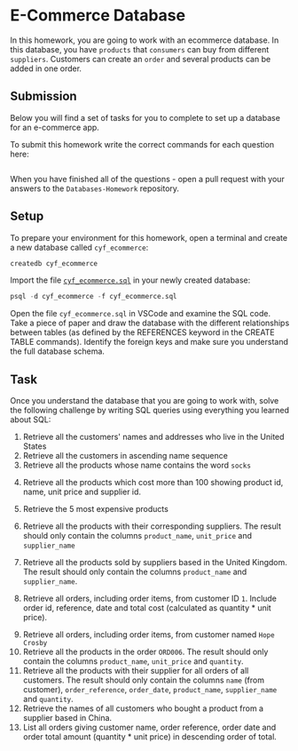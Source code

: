# E-Commerce Database

In this homework, you are going to work with an ecommerce database. In this database, you have `products` that `consumers` can buy from different `suppliers`. Customers can create an `order` and several products can be added in one order.

## Submission

Below you will find a set of tasks for you to complete to set up a database for an e-commerce app.

To submit this homework write the correct commands for each question here:

```sql


```

When you have finished all of the questions - open a pull request with your answers to the `Databases-Homework` repository.

## Setup

To prepare your environment for this homework, open a terminal and create a new database called `cyf_ecommerce`:

```sql
createdb cyf_ecommerce
```

Import the file [`cyf_ecommerce.sql`](./cyf_ecommerce.sql) in your newly created database:

```sql
psql -d cyf_ecommerce -f cyf_ecommerce.sql
```

Open the file `cyf_ecommerce.sql` in VSCode and examine the SQL code. Take a piece of paper and draw the database with the different relationships between tables (as defined by the REFERENCES keyword in the CREATE TABLE commands). Identify the foreign keys and make sure you understand the full database schema.

## Task

Once you understand the database that you are going to work with, solve the following challenge by writing SQL queries using everything you learned about SQL:

1. Retrieve all the customers' names and addresses who live in the United States
   <!-- select name, address from customers where country='United States' -->
2. Retrieve all the customers in ascending name sequence
   <!-- select * from customers order by name asc; -->
3. Retrieve all the products whose name contains the word `socks`
<!-- select * from products where product_name like'%socks%'; -->
4. Retrieve all the products which cost more than 100 showing product id, name, unit price and supplier id.
<!-- select product_availability.prod_id, product_availability.unit_price,products.product_name, suppliers.supplier_name from product_availability join
products on(products.id = product_availability.prod_id) join suppliers
on (suppliers.id = product_availability.supp_id) where product_availability.unit_price > 100; -->
5. Retrieve the 5 most expensive products
<!-- select product_availability.prod_id, product_availability.unit_price,products.product_name, suppliers.supplier_name from product_availability join
products on(products.id = product_availability.prod_id) join suppliers
on (suppliers.id = product_availability.supp_id) order by product_availability.unit_price DESC limit 5; -->

6. Retrieve all the products with their corresponding suppliers. The result should only contain the columns `product_name`, `unit_price` and `supplier_name`
<!-- select product_availability.unit_price,products.product_name, suppliers.supplier_name from product_availability join
products on(products.id = product_availability.prod_id) join suppliers
on (suppliers.id = product_availability.supp_id); -->

7. Retrieve all the products sold by suppliers based in the United Kingdom. The result should only contain the columns `product_name` and `supplier_name`.
<!-- select products.product_name, suppliers.supplier_name from products
join suppliers on (suppliers.id = products.id) where suppliers.country='United Kingdom'
; -->

8. Retrieve all orders, including order items, from customer ID `1`. Include order id, reference, date and total cost (calculated as quantity \* unit price).
<!-- select orders.id, orders.order_reference, orders.order_date,(order_items.quantity * product_availability.unit_price) as total_cost from orders
join order_items on (orders.id = order_items.order_id) join product_availability on
(product_availability.prod_id = order_items.product_id) where orders.customer_id=1; -->

9. Retrieve all orders, including order items, from customer named `Hope Crosby`
10. Retrieve all the products in the order `ORD006`. The result should only contain the columns `product_name`, `unit_price` and `quantity`.
11. Retrieve all the products with their supplier for all orders of all customers. The result should only contain the columns `name` (from customer), `order_reference`, `order_date`, `product_name`, `supplier_name` and `quantity`.
12. Retrieve the names of all customers who bought a product from a supplier based in China.
13. List all orders giving customer name, order reference, order date and order total amount (quantity \* unit price) in descending order of total.
